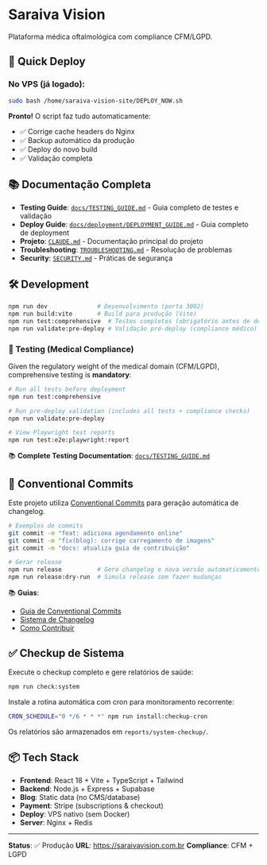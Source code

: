 # Saraiva Vision

Plataforma médica oftalmológica com compliance CFM/LGPD.

## 🚀 Quick Deploy

### No VPS (já logado):

```bash
sudo bash /home/saraiva-vision-site/DEPLOY_NOW.sh
```

**Pronto!** O script faz tudo automaticamente:
- ✅ Corrige cache headers do Nginx
- ✅ Backup automático da produção
- ✅ Deploy do novo build
- ✅ Validação completa

## 📚 Documentação Completa

- **Testing Guide**: [`docs/TESTING_GUIDE.md`](./docs/TESTING_GUIDE.md) - Guia completo de testes e validação
- **Deploy Guide**: [`docs/deployment/DEPLOYMENT_GUIDE.md`](./docs/deployment/DEPLOYMENT_GUIDE.md) - Guia completo de deployment
- **Projeto**: [`CLAUDE.md`](./CLAUDE.md) - Documentação principal do projeto
- **Troubleshooting**: [`TROUBLESHOOTING.md`](./TROUBLESHOOTING.md) - Resolução de problemas
- **Security**: [`SECURITY.md`](./SECURITY.md) - Práticas de segurança

## 🛠️ Development

```bash
npm run dev              # Desenvolvimento (porta 3002)
npm run build:vite       # Build para produção (Vite)
npm run test:comprehensive  # Testes completos (obrigatório antes de deploy)
npm run validate:pre-deploy # Validação pré-deploy (compliance médico)
```

### 🧪 Testing (Medical Compliance)

Given the regulatory weight of the medical domain (CFM/LGPD), comprehensive testing is **mandatory**:

```bash
# Run all tests before deployment
npm run test:comprehensive

# Run pre-deploy validation (includes all tests + compliance checks)
npm run validate:pre-deploy

# View Playwright test reports
npm run test:e2e:playwright:report
```

📚 **Complete Testing Documentation**: [`docs/TESTING_GUIDE.md`](./docs/TESTING_GUIDE.md)

## 📝 Conventional Commits

Este projeto utiliza [Conventional Commits](https://www.conventionalcommits.org/) para geração automática de changelog.

```bash
# Exemplos de commits
git commit -m "feat: adiciona agendamento online"
git commit -m "fix(blog): corrige carregamento de imagens"
git commit -m "docs: atualiza guia de contribuição"

# Gerar release
npm run release          # Gera changelog e nova versão automaticamente
npm run release:dry-run  # Simula release sem fazer mudanças
```

📚 **Guias**:
- [Guia de Conventional Commits](docs/CONVENTIONAL_COMMITS_GUIDE.md)
- [Sistema de Changelog](docs/CHANGELOG_AUTOMATION.md)
- [Como Contribuir](CONTRIBUTING.md)

## ✅ Checkup de Sistema

Execute o checkup completo e gere relatórios de saúde:

```bash
npm run check:system
```

Instale a rotina automática com cron para monitoramento recorrente:

```bash
CRON_SCHEDULE="0 */6 * * *" npm run install:checkup-cron
```

Os relatórios são armazenados em `reports/system-checkup/`.

## 📦 Tech Stack

- **Frontend**: React 18 + Vite + TypeScript + Tailwind
- **Backend**: Node.js + Express + Supabase
- **Blog**: Static data (no CMS/database)
- **Payment**: Stripe (subscriptions & checkout)
- **Deploy**: VPS nativo (sem Docker)
- **Server**: Nginx + Redis

---

**Status**: ✅ Produção
**URL**: https://saraivavision.com.br
**Compliance**: CFM + LGPD

